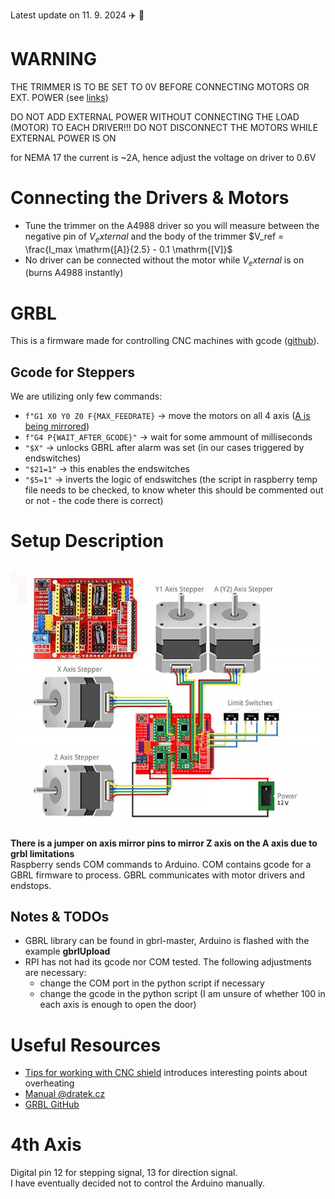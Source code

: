 Latest update on 11. 9. 2024 :airplane: :city_sunrise:

# WARNING

THE TRIMMER IS TO BE SET TO 0V BEFORE CONNECTING MOTORS OR EXT. POWER (see [links](#Useful-Resources))

DO NOT ADD EXTERNAL POWER WITHOUT CONNECTING THE LOAD (MOTOR) TO EACH DRIVER!!! DO NOT DISCONNECT THE MOTORS WHILE EXTERNAL POWER IS ON

for NEMA 17 the current is ~2A, hence adjust the voltage on driver to 0.6V

# Connecting the Drivers & Motors

- Tune the trimmer on the A4988 driver so you will measure between the negative pin of $V_external$ and the body of the trimmer $V_ref = \frac{I_max \mathrm{[A]}{2.5} - 0.1 \mathrm{[V]}$
- No driver can be connected without the motor while $V_external$ is on (burns A4988 instantly)

# GRBL

This is a firmware made for controlling CNC machines with gcode ([github](https://github.com/gnea/grbl)).

## Gcode for Steppers

We are utilizing only few commands: 
- `f"G1 X0 Y0 Z0 F{MAX_FEEDRATE}` $\rightarrow$ move the motors on all 4 axis ([A is being mirrored](#Setup-Description))
- `f"G4 P{WAIT_AFTER_GCODE}"` $\rightarrow$ wait for some ammount of milliseconds
- `"$X"` $\rightarrow$ unlocks GBRL after alarm was set (in our cases triggered by endswitches)
- `"$21=1"` $\rightarrow$ this enables the endswitches
- `"$5=1"` $\rightarrow$ inverts the logic of endswitches (the script in raspberry temp file needs to be checked, to know wheter this should be commented out or not - the code there is correct)

# Setup Description

![cnc shield connection schematic](https://github.com/BUT-DRONE-RESEARCH-CENTER/peripherals_hangar/blob/main/documentation/cnc_shield_connection.png)

**There is a jumper on axis mirror pins to mirror Z axis on the A axis due to grbl limitations**\
Raspberry sends COM commands to Arduino. COM contains gcode for a GBRL firmware to process. GBRL communicates with motor drivers and endstops.

## Notes & TODOs

- GBRL library can be found in gbrl-master, Arduino is flashed with the example **gbrlUpload**
- RPI has not had its gcode nor COM tested. The following adjustments are necessary:
  - change the COM port in the python script if necessary
  - change the gcode in the python script (I am unsure of whether 100 in each axis is enough to open the door)

# Useful Resources

- [Tips for working with CNC shield](https://www.youtube.com/watch?v=OfyT1xTZC6o&ab_channel=jtechcustoms) introduces interesting points about overheating
- [Manual @dratek.cz](https://navody.dratek.cz/navody-k-produktum/arduino-cnc-shield-driver-a4988-motor-28byj-48.html)
- [GRBL GitHub](https://github.com/gnea/grbl)

# 4th Axis

Digital pin 12 for stepping signal, 13 for direction signal.\
I have eventually decided not to control the Arduino manually.
